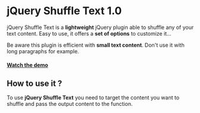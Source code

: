 jQuery Shuffle Text 1.0
===========

jQuery Shuffle Text is a **lightweight** jQuery plugin able to shuffle any of your text content.
Easy to use, it offers a **set of options** to customize it...

Be aware this plugin is efficient with **small text content**. Don't use it with long paragraphs for example.

#### [Watch the demo](http://www.anthonydupont.be/lab/ShuffleText)

How to use it ?
-------------------------

To use **jQuery Shuffle Text** you need to target the content you want to shuffle and pass the output content to the function.

